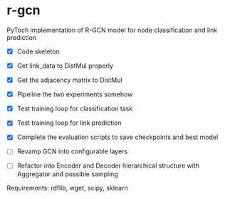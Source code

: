 # r-gcn
PyToch implementation of R-GCN model for node classification and link prediction

- [x] Code skeleton
- [x] Get link_data to DistMul properly
- [x] Get the adjacency matrix to DistMul
- [x] Pipeline the two experiments somehow
- [x] Test training loop for classification task
- [x] Test training loop for link prediction
- [x] Complete the evaluation scripts to save checkpoints and best model

- [ ] Revamp GCN into configurable layers
- [ ] Refactor into Encoder and Decoder hierarchical structure with Aggregator and possible sampling

Requirements: rdflib, wget, scipy, sklearn
